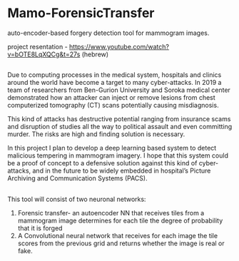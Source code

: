 # Mamo-ForensicTransfer
auto-encoder-based forgery detection tool for mammogram images.

project resentation - https://www.youtube.com/watch?v=bOTE8LqXQCg&t=27s (hebrew)

##
Due to computing processes in the medical system, hospitals and clinics around the world have become a target to many cyber-attacks. In 2019 a team of researchers from Ben-Gurion University and Soroka medical center demonstrated how an attacker can inject or remove lesions from chest computerized tomography (CT) scans potentially causing misdiagnosis.

This kind of attacks has destructive potential ranging from insurance scams and disruption of studies all the way to political assault and even committing murder. The risks are high and finding solution is necessary.

In this project I plan to develop a deep learning based system to detect malicious tempering in mammogram imagery. I hope that this system could be a proof of concept to a defensive solution against this kind of cyber-attacks, and in the future to be widely embedded in hospital’s Picture Archiving and Communication Systems (PACS).
##
This tool will consist of two neuronal networks:
1. Forensic transfer- an autoencoder NN that receives tiles from a mammogram image determines for each tile the degree of probability that it is forged
2. A Convolutional neural network that receives for each image the tile scores from the previous grid and returns whether the image is real or fake.
